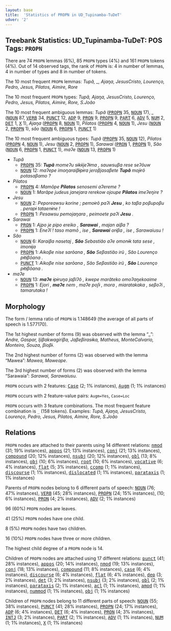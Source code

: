 ```yaml
---
layout: base
title:  'Statistics of PROPN in UD_Tupinamba-TuDeT'
udver: '2'
---
```


## Treebank Statistics: UD_Tupinamba-TuDeT: POS Tags: `PROPN`

There are 74 `PROPN` lemmas (6%), 85 `PROPN` types (4%) and 161 `PROPN` tokens (4%).
Out of 14 observed tags, the rank of `PROPN` is: 4 in number of lemmas, 4 in number of types and 8 in number of tokens.

The 10 most frequent `PROPN` lemmas: <em>Tupã, _, Ajaŋa, JesusCristo, Lourenço, Pedro, Jesus, Pilatos, Aimire, Rore</em>

The 10 most frequent `PROPN` types:  <em>Tupã, Ajaŋa, JesusCristo, Lourenço, Pedro, Jesus, Pilatos, Aimire, Rore, S.João</em>

The 10 most frequent ambiguous lemmas: <em>Tupã</em> (<tt><a href="tpn_tudet-pos-PROPN.html">PROPN</a></tt> 35, <tt><a href="tpn_tudet-pos-NOUN.html">NOUN</a></tt> 17), <em>_</em> (<tt><a href="tpn_tudet-pos-NOUN.html">NOUN</a></tt> 87, <tt><a href="tpn_tudet-pos-VERB.html">VERB</a></tt> 34, <tt><a href="tpn_tudet-pos-PUNCT.html">PUNCT</a></tt> 12, <tt><a href="tpn_tudet-pos-ADP.html">ADP</a></tt> 9, <tt><a href="tpn_tudet-pos-PRON.html">PRON</a></tt> 9, <tt><a href="tpn_tudet-pos-PROPN.html">PROPN</a></tt> 9, <tt><a href="tpn_tudet-pos-PART.html">PART</a></tt> 6, <tt><a href="tpn_tudet-pos-ADV.html">ADV</a></tt> 5, <tt><a href="tpn_tudet-pos-NUM.html">NUM</a></tt> 2, <tt><a href="tpn_tudet-pos-DET.html">DET</a></tt> 1, <tt><a href="tpn_tudet-pos-X.html">X</a></tt> 1), <em>Ajaŋa</em> (<tt><a href="tpn_tudet-pos-PROPN.html">PROPN</a></tt> 8, <tt><a href="tpn_tudet-pos-NOUN.html">NOUN</a></tt> 1), <em>Pilatos</em> (<tt><a href="tpn_tudet-pos-PROPN.html">PROPN</a></tt> 4, <tt><a href="tpn_tudet-pos-NOUN.html">NOUN</a></tt> 1), <em>Jesu</em> (<tt><a href="tpn_tudet-pos-NOUN.html">NOUN</a></tt> 2, <tt><a href="tpn_tudet-pos-PROPN.html">PROPN</a></tt> 1), <em>são</em> (<tt><a href="tpn_tudet-pos-NOUN.html">NOUN</a></tt> 6, <tt><a href="tpn_tudet-pos-PROPN.html">PROPN</a></tt> 1, <tt><a href="tpn_tudet-pos-PUNCT.html">PUNCT</a></tt> 1)

The 10 most frequent ambiguous types:  <em>Tupã</em> (<tt><a href="tpn_tudet-pos-PROPN.html">PROPN</a></tt> 35, <tt><a href="tpn_tudet-pos-NOUN.html">NOUN</a></tt> 12), <em>Pilatos</em> (<tt><a href="tpn_tudet-pos-PROPN.html">PROPN</a></tt> 4, <tt><a href="tpn_tudet-pos-NOUN.html">NOUN</a></tt> 1), <em>Jesu</em> (<tt><a href="tpn_tudet-pos-NOUN.html">NOUN</a></tt> 2, <tt><a href="tpn_tudet-pos-PROPN.html">PROPN</a></tt> 1), <em>Sarawai</em> (<tt><a href="tpn_tudet-pos-PRON.html">PRON</a></tt> 1, <tt><a href="tpn_tudet-pos-PROPN.html">PROPN</a></tt> 1), <em>São</em> (<tt><a href="tpn_tudet-pos-NOUN.html">NOUN</a></tt> 6, <tt><a href="tpn_tudet-pos-PROPN.html">PROPN</a></tt> 1, <tt><a href="tpn_tudet-pos-PUNCT.html">PUNCT</a></tt> 1), <em>maʔe</em> (<tt><a href="tpn_tudet-pos-NOUN.html">NOUN</a></tt> 13, <tt><a href="tpn_tudet-pos-PROPN.html">PROPN</a></tt> 1)


* <em>Tupã</em>
  * <tt><a href="tpn_tudet-pos-PROPN.html">PROPN</a></tt> 35: <em><b>Tupã</b> momeʔu sɨkɨijeʔɨma , sauwsuβa rese seʔõuw</em>
  * <tt><a href="tpn_tudet-pos-NOUN.html">NOUN</a></tt> 12: <em>maʔepe imoŋaraiβɨpɨra jeroβjasaβete <b>Tupã</b> mojɨrõ potasaβamo ?</em>
* <em>Pilatos</em>
  * <tt><a href="tpn_tudet-pos-PROPN.html">PROPN</a></tt> 4: <em>Mamõpe <b>Pilatos</b> senosemi aʔereme ?</em>
  * <tt><a href="tpn_tudet-pos-NOUN.html">NOUN</a></tt> 1: <em>Marãpe judeus janejara rerekow ojoupe <b>Pilatos</b> imeʔeŋire ?</em>
* <em>Jesu</em>
  * <tt><a href="tpn_tudet-pos-NOUN.html">NOUN</a></tt> 2: <em>Peporeawsu korine ; pemoɨrõ paʔi <b>Jesu</b> , ko taβa poβupoβu . perapɨ tataenɨne !</em>
  * <tt><a href="tpn_tudet-pos-PROPN.html">PROPN</a></tt> 1: <em>Pesawsu pemojaŋara , peimoete paʔi <b>Jesu</b> .</em>
* <em>Sarawai</em>
  * <tt><a href="tpn_tudet-pos-PRON.html">PRON</a></tt> 1: <em>Ajpo je pipo ereiko , <b>Sarawai</b> , majan aiβa ?</em>
  * <tt><a href="tpn_tudet-pos-PROPN.html">PROPN</a></tt> 1: <em>Eneʔĩ ! taso mamõ , ise , <b>Sarawai</b> orɨβa , ise , Sarawaiusu !</em>
* <em>São</em>
  * <tt><a href="tpn_tudet-pos-NOUN.html">NOUN</a></tt> 6: <em>Karaiβa nasetaj , <b>São</b> Sebastião aʔe omonɨk tata sese , imonɨja</em>
  * <tt><a href="tpn_tudet-pos-PROPN.html">PROPN</a></tt> 1: <em>Aikoβe nise sarõana , <b>São</b> Seβastião irũ , São Lourenço pɨtɨβõana .</em>
  * <tt><a href="tpn_tudet-pos-PUNCT.html">PUNCT</a></tt> 1: <em>Aikoβe nise sarõana , São Seβastião irũ , <b>São</b> Lourenço pɨtɨβõana .</em>
* <em>maʔe</em>
  * <tt><a href="tpn_tudet-pos-NOUN.html">NOUN</a></tt> 13: <em><b>maʔe</b> ɨpɨruŋa jaβiʔõ , kwepe marãteko omoʔaŋekoaime</em>
  * <tt><a href="tpn_tudet-pos-PROPN.html">PROPN</a></tt> 1: <em>Ejori , <b>maʔe</b> nem , maʔe poʃɨ , mora , miaratakaka , seβoʔi , tamarutaka !</em>

## Morphology

The form / lemma ratio of `PROPN` is 1.148649 (the average of all parts of speech is 1.577170).

The 1st highest number of forms (9) was observed with the lemma “_”: <em>Andre, Gaspar, Ijiβakwagiriβa, Jaβeβirasɨka, Matheus, MonteCalvario, Monteiro, Souza, βioβɨ</em>.

The 2nd highest number of forms (2) was observed with the lemma “Mawea”: <em>Mawea, Maweape</em>.

The 3rd highest number of forms (2) was observed with the lemma “Sarawaia”: <em>Sarawai, Sarawaiusu</em>.

`PROPN` occurs with 2 features: <tt><a href="tpn_tudet-feat-Case.html">Case</a></tt> (2; 1% instances), <tt><a href="tpn_tudet-feat-Augm.html">Augm</a></tt> (1; 1% instances)

`PROPN` occurs with 2 feature-value pairs: `Augm=Yes`, `Case=Loc`

`PROPN` occurs with 3 feature combinations.
The most frequent feature combination is `_` (158 tokens).
Examples: <em>Tupã, Ajaŋa, JesusCristo, Lourenço, Pedro, Jesus, Pilatos, Aimire, Rore, S.João</em>


## Relations

`PROPN` nodes are attached to their parents using 14 different relations: <tt><a href="tpn_tudet-dep-nmod.html">nmod</a></tt> (31; 19% instances), <tt><a href="tpn_tudet-dep-appos.html">appos</a></tt> (21; 13% instances), <tt><a href="tpn_tudet-dep-conj.html">conj</a></tt> (21; 13% instances), <tt><a href="tpn_tudet-dep-compound.html">compound</a></tt> (20; 12% instances), <tt><a href="tpn_tudet-dep-nsubj.html">nsubj</a></tt> (20; 12% instances), <tt><a href="tpn_tudet-dep-obl.html">obl</a></tt> (13; 8% instances), <tt><a href="tpn_tudet-dep-obj.html">obj</a></tt> (10; 6% instances), <tt><a href="tpn_tudet-dep-root.html">root</a></tt> (10; 6% instances), <tt><a href="tpn_tudet-dep-vocative.html">vocative</a></tt> (6; 4% instances), <tt><a href="tpn_tudet-dep-flat.html">flat</a></tt> (5; 3% instances), <tt><a href="tpn_tudet-dep-ccomp.html">ccomp</a></tt> (1; 1% instances), <tt><a href="tpn_tudet-dep-discourse.html">discourse</a></tt> (1; 1% instances), <tt><a href="tpn_tudet-dep-dislocated.html">dislocated</a></tt> (1; 1% instances), <tt><a href="tpn_tudet-dep-parataxis.html">parataxis</a></tt> (1; 1% instances)

Parents of `PROPN` nodes belong to 6 different parts of speech: <tt><a href="tpn_tudet-pos-NOUN.html">NOUN</a></tt> (76; 47% instances), <tt><a href="tpn_tudet-pos-VERB.html">VERB</a></tt> (45; 28% instances), <tt><a href="tpn_tudet-pos-PROPN.html">PROPN</a></tt> (24; 15% instances),  (10; 6% instances), <tt><a href="tpn_tudet-pos-PRON.html">PRON</a></tt> (4; 2% instances), <tt><a href="tpn_tudet-pos-ADV.html">ADV</a></tt> (2; 1% instances)

96 (60%) `PROPN` nodes are leaves.

41 (25%) `PROPN` nodes have one child.

8 (5%) `PROPN` nodes have two children.

16 (10%) `PROPN` nodes have three or more children.

The highest child degree of a `PROPN` node is 14.

Children of `PROPN` nodes are attached using 17 different relations: <tt><a href="tpn_tudet-dep-punct.html">punct</a></tt> (41; 28% instances), <tt><a href="tpn_tudet-dep-appos.html">appos</a></tt> (20; 14% instances), <tt><a href="tpn_tudet-dep-nmod.html">nmod</a></tt> (19; 13% instances), <tt><a href="tpn_tudet-dep-conj.html">conj</a></tt> (18; 13% instances), <tt><a href="tpn_tudet-dep-compound.html">compound</a></tt> (11; 8% instances), <tt><a href="tpn_tudet-dep-case.html">case</a></tt> (6; 4% instances), <tt><a href="tpn_tudet-dep-discourse.html">discourse</a></tt> (6; 4% instances), <tt><a href="tpn_tudet-dep-flat.html">flat</a></tt> (6; 4% instances), <tt><a href="tpn_tudet-dep-dep.html">dep</a></tt> (3; 2% instances), <tt><a href="tpn_tudet-dep-det.html">det</a></tt> (3; 2% instances), <tt><a href="tpn_tudet-dep-nsubj.html">nsubj</a></tt> (3; 2% instances), <tt><a href="tpn_tudet-dep-obl.html">obl</a></tt> (2; 1% instances), <tt><a href="tpn_tudet-dep-parataxis.html">parataxis</a></tt> (2; 1% instances), <tt><a href="tpn_tudet-dep-acl.html">acl</a></tt> (1; 1% instances), <tt><a href="tpn_tudet-dep-amod.html">amod</a></tt> (1; 1% instances), <tt><a href="tpn_tudet-dep-nummod.html">nummod</a></tt> (1; 1% instances), <tt><a href="tpn_tudet-dep-obj.html">obj</a></tt> (1; 1% instances)

Children of `PROPN` nodes belong to 11 different parts of speech: <tt><a href="tpn_tudet-pos-NOUN.html">NOUN</a></tt> (55; 38% instances), <tt><a href="tpn_tudet-pos-PUNCT.html">PUNCT</a></tt> (41; 28% instances), <tt><a href="tpn_tudet-pos-PROPN.html">PROPN</a></tt> (24; 17% instances), <tt><a href="tpn_tudet-pos-ADP.html">ADP</a></tt> (6; 4% instances), <tt><a href="tpn_tudet-pos-DET.html">DET</a></tt> (6; 4% instances), <tt><a href="tpn_tudet-pos-PRON.html">PRON</a></tt> (4; 3% instances), <tt><a href="tpn_tudet-pos-INTJ.html">INTJ</a></tt> (3; 2% instances), <tt><a href="tpn_tudet-pos-PART.html">PART</a></tt> (2; 1% instances), <tt><a href="tpn_tudet-pos-ADV.html">ADV</a></tt> (1; 1% instances), <tt><a href="tpn_tudet-pos-NUM.html">NUM</a></tt> (1; 1% instances), <tt><a href="tpn_tudet-pos-X.html">X</a></tt> (1; 1% instances)

